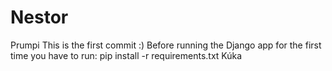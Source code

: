# Nestor

Prumpi
This is the first commit :)
Before running the Django app for the first time you have to run: pip install -r requirements.txt 
Kúka

